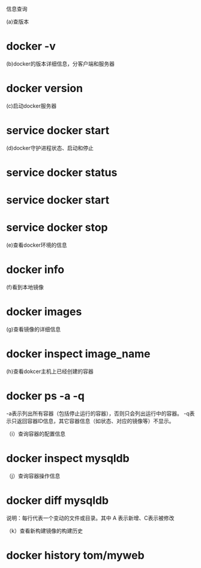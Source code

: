 ﻿信息查询

(a)查版本
# docker -v

(b)docker的版本详细信息，分客户端和服务器
# docker version

(c)启动docker服务器
# service docker start

(d)docker守护进程状态、启动和停止
# service docker status
# service docker start
# service docker stop

(e)查看docker环境的信息
# docker info

(f)看到本地镜像
# docker images

(g)查看镜像的详细信息
# docker inspect image_name

(h)查看dokcer主机上已经创建的容器
# docker ps -a -q
-a表示列出所有容器（包括停止运行的容器），否则只会列出运行中的容器。 
-q表示只返回容器ID信息，其它容器信息（如状态、对应的镜像等）不显示。

（i）查询容器的配置信息
# docker inspect mysqldb

（j）查询容器操作信息
# docker diff mysqldb 
说明：每行代表一个变动的文件或目录。其中 A 表示新增、C表示被修改

（k）查看新构建镜像的构建历史
# docker history tom/myweb
